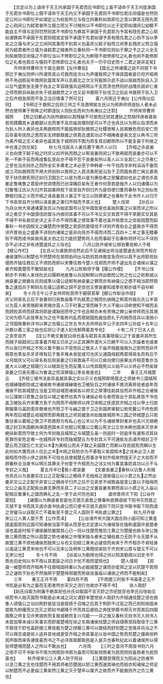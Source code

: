 <!-- { "loadSidebar": true } -->
　　【文定以为上请命于天王内承国于先君而后书即位上虽不请命于天王内犹承国于先君亦书即位上既不请命于天王内又不承国于先君则不书即位若庄闵僖是也然则定公何以书即位乎如谓定公为权臣所立与桓立同春秋如其即位之意以罪其无隠先君之心则闵公为弑君者所立既立而又不讨贼何以不书即位以比于定耶如谓闵公幼穉不能自主不得与定同罚然则其不书即位为罪其不承国于先君耶为予其有隠先君之心耶如谓罪其不承国于先君则桓宣定皆不承国于先君如谓予其有隠先君之心则不当以季友之立僖与庆父之立闵同其事而不别其义也盖庆父弑子般而立闵季友戮庆父而立僖闵为弑君者所立僖为诛弑君之贼者所立春秋同一不书即位则似于罪之予之之义全无别矣故隠庄闵僖之不即位当以不修即位之礼为断隠不欲修即位之礼者也闵不能修即位之礼者也若庄与僖则不忍修即位之礼者也夫子一仍乎旧史而十二君之是非定矣】
　　齐师宋师曹师次于聂北救邢【左作曹伯】
　　【聂北之师诸儒之説不同观下书邢迁于夷仪则伊川所谓责其众可救而徒次以为声援致邢之不保其国者是已但齐桓用师不务战胜前年救邢狄震其军声以去聂北之次又将振旅示武不战以屈敌而狄自入卫以后气盛势张无畏于伯主之军容故强兵迫邢邢众不支而溃也然则好战嗜杀固非仁者之师而顿兵纵敌亦失于拯溺救焚之义也又前书救邢于狄伐卫之后此书救邢于狄入卫之后齐桓急邢而不急卫当日情事了然可见】
　　夏六月邢迁于夷仪【公作陈仪后同】
　　【书邢迁于救邢之后则三师之不及救明矣左氏以为邢奔师师逐狄人者未必然也使师果于邢奔之时即逐狄人则狄去而何为有夷仪之迁耶】
　　齐师宋师曹师城邢
　　【邢之旧都必为狄所据如以其残破不可居而迁则其遭狄之焚刼俘虏者甚矣若但蹂躙其乡遂都鄙以去而害不及宗庙宫寝则犹可以不迁也呉氏以为邢众自溃而未为狄人所入者非也夫两救邢而不能振旅却狄致邢之社稷改移人民离散危而后安亡而后存虽有抚防之恩而实无捍御救援之绩髙氏谓其功过不相掩者是矣文定以再书三师为美齐桓之志义者非也盖其急于城邢则不图为邢复其旧都邢所以不能复振于列侯之中也淮之防仅矣】
　　秋七月戊辰夫人姜氏薨于夷齐人以归
　　【齐桓之杀哀姜义也向使于弑子般之时庆父如齐执而戮之以宥哀姜则闵公不致再弑而哀姜亦可以不死一不断于前而再成鲁乱至此亦不得不忍于哀姜矣所以圣人以义全其仁义之尽者仁之至也当杀则杀之而所全实多黄老之术必至于申韩者一叶不伐而寻斧柯涓涓不塞而成江河如救邢而不用大师创秋以致邢之人民流离死徙沿及于卫而国丧君亡祸又甚焉至于扶伤救死邢迁如归卫国忘亡以是为恩以是为惠伯者之民驩虞如也此之谓也杀哀姜定鲁难鲁之君臣终世颂德而已创深痛巨矣有王者作何至若是哉齐人以归诸儒以为归鲁惟汪氏以为归齐其説甚辨观下丧至自齐则归齐为是但使归鲁而春秋书之则似有罪桓归丧之义而齐桓之诛哀姜其义甚正不当又以防罪累之也春秋于此书齐人以归于下书丧至自齐分明以诛哀姜之事归齐桓而予其义也】
　　楚人伐郑
　　【孙氏以为兵众地大渐通诸夏张氏以为始定国号以交中国皆是也盖始则畧之以渐而详之所以详之者交于中国侵伐防盟与内侯同其事不可以不书又实交其君不得不举爵实交其臣不得不书名故旧史详之夫子亦不得而畧之使其事不着也盖齐桓晋文之伯皆因楚而起春秋一书亦因桓文之攘楚而作使楚之君臣防盟侵伐不详则齐晋伯业之盛衰亦不得而详齐晋伯业之盛衰不详则内诸侯之是非向背亦不得而详而二百四十二年之事无稽春秋不得而成书矣故呉虽太伯之后力能抗楚势将入伯而事起于后春秋将终可以不详则亦不必详之非有进楚退呉之义存也】
　　八月公防齐侯宋公郑伯曹伯邾人于柽【柽公作朾】
　　【左氏以为谋救郑也然此后不见诸侯出师当是楚速去郑而齐桓合诸侯谋所以制楚也不然楚师在郑郑伯间出与防则其待救宜急而何以竟不出师耶但狄侵邢齐独往救后又不烦防而即以宋曹往救今楚人伐郑而齐师不遽出先合诸侯以谋之者齐桓畏楚而不敢轻敌也】
　　九月公败邾师于偃【偃公作缨】
　　【不书公伐邾亦不书邾人来伐杜氏曰偃邾地是鲁以兵加邾邾以师出御而公败之也公之败邾或以纳哀姜之故据左氏则成季以僖公适邾有纳哀姜之罪而亦有纳僖公之德不相当耶然观鲁之速加兵于邾则左氏僖公适邾之説不足信也又使哀姜知成季在邾亦或不自孙邾矣】
　　冬十月壬午公子友帅师败莒师于郦获莒挐【郦公作犁谷作丽】
　　【于庆父则易名立后于哀姜则归丧致庙鲁不仇弑君之贼而仇纳贼之邾莒何哉左氏公羊皆以为莒人来责赂即来责赂亦莒人习于时事之常而昧于大义不喻以词命使知不缩而去而顾败其师而获其将耶是谓谿田而夺之牛也且邾亦未有责赂之罪公亲帅师而压其境又何为耶凡此皆季友为之也不能弥内乱而君弑国危曲加恩礼于内贼而佳兵以凌弱小之邻国故春秋详书以罪之也僖公之世五书大夫帅师此年公子友四年公孙兹十五年公孙敖以着三家之始也后则公子遂入杞伐邾两着其专也】
　　十有二月丁巳夫人氏之丧至自齐
　　【庄公不絶文姜犹曰母也虽与弑其夫其事隠僖公之于哀姜非其所生而贼子般弑闵公其事着齐桓又已杀之以正其罪所谓大义已絶不可以入宗庙者也或者齐以丧归齐桓之不知义鲁不敢以不受而后之致夫人于庙齐桓能强我为之耶然而非齐桓意也季友杀牙牙得有后于鲁牙难未发犹或可也庆父通国母弑两君得易名而有后于义何居庆父可以易名有后则哀姜之归丧致庙不可以已矣向使归丧果出齐桓意鲁亦当援大义以絶之桓既行义以贼其在生而反蔑义以怜其既死以义始不以义终必不然矣故哀姜之归丧先儒以为鲁请之而深罪僖公季友者是也】
　　二年
　　春王正月城楚丘
　　【齐桓三城书法各异盖据其事之实以示义也城邢即用聂北之师故书三国城邢也城縁陵即防咸之诸侯故书诸侯城縁陵也卫被狄兵之时诸侯不救流离转徒者逾年而诸侯不防其城楚丘当是卫将自城而诸侯各以邦交之厚薄往助其役而非齐桓之合诸侯以公谋故只若鲁之自往以城之者然也其齐与诸侯必有与者而皆出于其私故皆不书也盖卫被狄兵齐宋曹方急于为邢而不闱移师以捍卫宋桓之抚遗民齐桓之戍以甲士归其祭服乘马盖防患非救难也齐怒卫不与幽之盟于卫之失国奔窜懿公败死戴公不终危困两年而后城楚丘视城邢而即用聂北之师其缓急何如哉故城邢书三国之师城楚丘只若鲁往者以着桓之救卫不若救邢为有私心也公羊以为不与诸侯専封者非也夫兴灭继絶谓之封卫失国都尚保遗邑国未灭也懿公死戴公立戴公死文公立世未絶也国未灭世未絶扶新君而守故土何为专封哉且城邢之与城楚丘虽一则逾时一则逾年有速有迟其扶死救伤安危定难一也城邢非专封而独城楚丘为专封其义不可通矣左氏谓齐桓封卫于楚丘而卫国忘亡文定以木为美桓公而夫子録之夫国既亡而赖以存民就死而頼以生此何如大惠而诗人仅比之木木桃之轻防亦为不善取义矣固知木之诗未必卫人欲报桓而作而小序之説有不可信也且使城楚丘而事涉专封齐桓岸然擅天子之大权而不顾春秋合当直书以明示其罪夫子何爱于齐桓而为之讳又何为畧其事防其功以示不与专封之义哉】
　　夏五月辛巳我小君哀姜
　　【文姜哀姜之春秋以讥鲁人失贼也呉氏以为哀姜实庄公之正配僖公之嫡母子无绌母之道故僖公以小君之礼之然出姜非文公之正配乎非宣公之嫡母乎归齐之后不见丧至不闻致庙是宣公直以子绌母而文公之庙无正配矣出姜无罪而杀其二子以出之文姜哀姜有罪而丧以小君之礼入庙以配桓庄鲁秉礼之国而典礼之乱一至于此可伤也矣】
　　虞师晋师灭下阳【公谷作夏阳】
　　【诸儒以为罪虞者皆是也灭虢灭虞晋之罪春秋欲罪虞故下阳书灭而晋之灭虢不复书而其灭虞亦直书执虞公而已使书灭虢灭虞则下阳只宜书取书取下阳而虞之贪璧马以自取灭亡不着矣至于晋之灭人国则于书执虞公罪之】
　　秋九月齐侯宋公江人黄人盟于贯【公作贯泽】
　　【公谷谓齐宋大国大国合则小国可知江黄逺国逺国至则近国可知诸侯当莫不服从而至也文定遂以为诸侯皆在独称逺国许是盟者误也盖是时桓于诸侯屡防屡盟其心已一将以伐楚而惟恐江黄之为楚援也故与宋公独致江黄而盟之所以孤楚之势也诸侯之中惟宋独与者宋之辅伯甚力无防不与无盟不从故盟江黄不烦他诸侯而独宋公与也又初结江黄未必遽信而肯来于齐齐桓亦不肯轻身以逺适江黄贯宋地也不可以无宋公及明年江黄既信来防于齐则宋公原与盟又不可以无宋公也】
　　冬十月不雨
　　【谷梁以为勤雨也得之何以知其勤雨以旧史书不雨也旧史何以书不雨以其君臣之间日夕忧不雨而望雨也】
　　楚人侵郑
　　【郑歳一被楚师而齐桓再不往救桓固持重以为必能服楚之谋而亦度郑之足以抗楚不若邢卫之速败于狄也不然捐郑于楚楚得郑服而势益张虽临以诸侯之师而不能制矣】
　　三年
　　春王正月不雨
　　夏四月不雨
　　【不雨歴三时矣不书苖麦之无不书饥是必有为之备而无患者然亦天灾之流行也故亦不得不书】
　　徐人取舒
　　【赵氏曰取为附庸不絶其祀也孙氏曰取国不言灭舒之宗祀犹存也李氏曰徐始见经而书人始灭国而书取是必末减之词又谓舒本楚党徐人取舒为齐桓通伐楚之径也按鲁人颂僖公之功曰荆舒是惩当是叙绩于召陵之后其于荆舒不过惩之而已则知徐固未尝取为附庸而又岂灭之耶如书郕降于齐而其后郕伯之奔犹举爵书郑灭许而其后四国围蔡之师复见许男或败而复振或絶而复兴乌能一一详之哉又春秋灭则书灭入则书入未尝加等末减以失事实而舒属楚境在徐之东南诸侯伐楚之师自侵蔡至陉取径于江黄不取径于舒也盖舒接江黄皆能为楚之捍蔽江黄可以盟结而舒则楚之党类非兵治之不可以得志或是徐人适并其地或是受齐桓之命其事足以张中国之势而剪楚之援故徐矜其所取而来告诸侯喜而书之不必详其取都取邑是入是灭也春秋纪此以着诸侯所以得驻师楚境而楚人之所以不敢出也】
　　六月雨
　　【三时之首月不雨皆书则六月之雨不可不书矣书不雨为悯雨则书雨为喜雨可知矣悯雨者为民而悯则喜雨者为民而喜也】
　　秋齐侯宋公江人黄人防于阳谷
　　【江黄既受理而又为阳谷之防者所以坚江黄之志也伐楚而不用其师者恐楚因以怒江黄而速其祸也而桓亦知诸侯之师足以制楚而不必更益江黄矣然江黄之灭于楚卒以属齐之故而齐不能救则齐之负江黄也】

